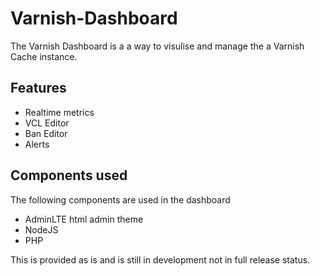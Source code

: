 Varnish-Dashboard
=================

The Varnish Dashboard is a a way to visulise and manage the a Varnish Cache instance.

<h2>Features</h2>
<ul>
<li>Realtime metrics</li>
<li>VCL Editor</li>
<li>Ban Editor</li>
<li>Alerts</li>
</ul>

<h2>Components used</h2>
The following components are used in the dashboard
<ul>
<li>AdminLTE html admin theme</li>
<li>NodeJS</li>
<li>PHP</li>
</ul>

This is provided as is and is still in development not in full release status.
